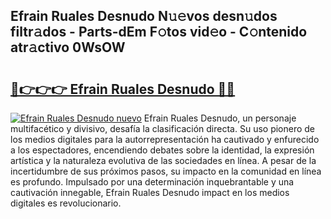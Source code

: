 ## Efrain Ruales Desnudo N𝚞𝚎vos desn𝚞dos filtr𝚊dos - Parts-dEm F𝚘tos vid𝚎o - C𝚘ntenido atr𝚊ctivo 0WsOW

# <h2><a href="http://mbadplm.tromn.icu/?c=Efrain+Ruales+Desnudo">🔗👉👉👉 Efrain Ruales Desnudo 🔗🔗</a></h2>

[![Efrain Ruales Desnudo nuevo](https://i.imgur.com/pEAQMta.gif)](http://mbadplm.tromn.icu/?c=Efrain+Ruales+Desnudo)
Efrain Ruales Desnudo, un personaje multifacético y divisivo, desafía la clasificación directa. Su uso pionero de los medios digitales para la autorrepresentación ha cautivado y enfurecido a los espectadores, encendiendo debates sobre la identidad, la expresión artística y la naturaleza evolutiva de las sociedades en línea. A pesar de la incertidumbre de sus próximos pasos, su impacto en la comunidad en línea es profundo. Impulsado por una determinación inquebrantable y una cautivación innegable, Efrain Ruales Desnudo impact en los medios digitales es revolucionario.
